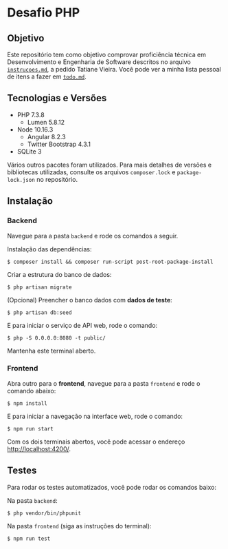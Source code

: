 # Desafio PHP

## Objetivo
Este repositório tem como objetivo comprovar proficiência técnica em Desenvolvimento e Engenharia de Software descritos no arquivo [`instrucoes.md`](./instrucoes.md), a pedido Tatiane Vieira.
Você pode ver a minha lista pessoal de itens a fazer em [`todo.md`](./todo.md).

## Tecnologias e Versões
- PHP 7.3.8
	- Lumen 5.8.12
- Node 10.16.3
	- Angular 8.2.3
	- Twitter Bootstrap 4.3.1
- SQLite 3

Vários outros pacotes foram utilizados. Para mais detalhes de versões e bibliotecas utilizadas, consulte os arquivos `composer.lock` e `package-lock.json` no repositório.

## Instalação

### Backend
Navegue para a pasta `backend` e rode os comandos a seguir.

Instalação das dependências:
```shell
$ composer install && composer run-script post-root-package-install
```

Criar a estrutura do banco de dados:
```shell
$ php artisan migrate
```

(Opcional) Preencher o banco dados com **dados de teste**:
```shell
$ php artisan db:seed
```

E para iniciar o serviço de API web, rode o comando:
```shell
$ php -S 0.0.0.0:8080 -t public/
```
Mantenha este terminal aberto.

### Frontend
Abra outro  para o **frontend**, navegue para a pasta `frontend` e rode o comando abaixo:
```shell
$ npm install	
```

E para iniciar a navegação na interface web, rode o comando:
```shell
$ npm run start
```
Com os dois terminais abertos, você pode acessar o endereço [http://localhost:4200/](http://localhost:4200/).

## Testes
Para rodar os testes automatizados, você pode rodar os comandos baixo:

Na pasta `backend`:
```shell
$ php vendor/bin/phpunit
```

Na pasta `frontend` (siga as instruções do terminal):
```shell
$ npm run test
```